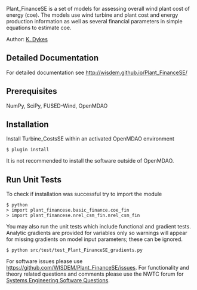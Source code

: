 Plant_FinanceSE is a set of models for assessing overall wind plant cost of energy (coe).  The models use wind turbine and plant cost and energy production information as well as several financial parameters in simple equations to estimate coe.

Author: [K. Dykes](mailto:katherine.dykes@nrel.gov)

## Detailed Documentation

For detailed documentation see <http://wisdem.github.io/Plant_FinanceSE/>

## Prerequisites

NumPy, SciPy, FUSED-Wind, OpenMDAO

## Installation

Install Turbine_CostsSE within an activated OpenMDAO environment

	$ plugin install

It is not recommended to install the software outside of OpenMDAO.

## Run Unit Tests

To check if installation was successful try to import the module

	$ python
	> import plant_financese.basic_finance.coe_fin
	> import plant_financese.nrel_csm_fin.nrel_csm_fin

You may also run the unit tests which include functional and gradient tests.  Analytic gradients are provided for variables only so warnings will appear for missing gradients on model input parameters; these can be ignored.

	$ python src/test/test_Plant_FinanceSE_gradients.py

For software issues please use <https://github.com/WISDEM/Plant_FinanceSE/issues>.  For functionality and theory related questions and comments please use the NWTC forum for [Systems Engineering Software Questions](https://wind.nrel.gov/forum/wind/viewtopic.php?f=34&t=1002).